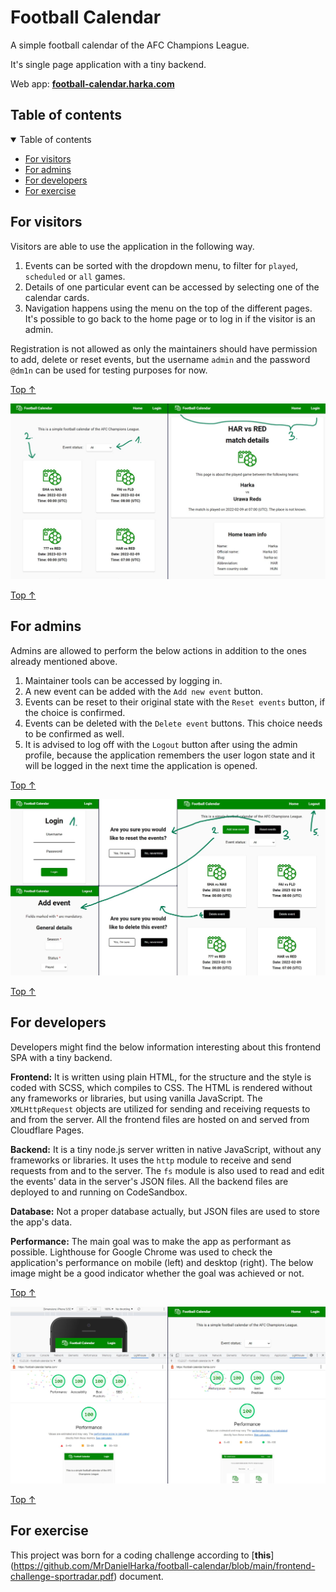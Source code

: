 # Football Calendar <a id="top"></a>

A simple football calendar of the AFC Champions League.

It's single page application with a tiny backend.

Web app: **[football-calendar.harka.com](https://football-calendar.harka.com)**

## Table of contents

<details open>
<summary>Table of contents</summary>

- [For visitors](#for-visitors)
- [For admins](#for-admins)
- [For developers](#for-developers)
- [For exercise](#for-exercise)

</details>

## For visitors

Visitors are able to use the application in the following way.

1. Events can be sorted with the dropdown menu, to filter for `played`, `scheduled` or `all` games.
2. Details of one particular event can be accessed by selecting one of the calendar cards.
3. Navigation happens using the menu on the top of the different pages. It's possible to go back to the home page or to log in if the visitor is an admin.

Registration is not allowed as only the maintainers should have permission to add, delete or reset events, but the username `admin` and the password `@dm1n` can be used for testing purposes for now.

[Top ↑](#top)

![visitor](./documentation/visitor.jpg)

[Top ↑](#top)

## For admins

Admins are allowed to perform the below actions in addition to the ones already mentioned above.

1. Maintainer tools can be accessed by logging in.
2. A new event can be added with the `Add new event` button.
3. Events can be reset to their original state with the `Reset events` button, if the choice is confirmed.
4. Events can be deleted with the `Delete event` buttons. This choice needs to be confirmed as well.
5. It is advised to log off with the `Logout` button after using the admin profile, because the application remembers the user logon state and it will be logged in the next time the application is opened.

[Top ↑](#top)

![admin](./documentation/admin.jpg)

[Top ↑](#top)

## For developers

Developers might find the below information interesting about this frontend SPA with a tiny backend.

**Frontend:** It is written using plain HTML, for the structure and the style is coded with SCSS, which compiles to CSS. The HTML is rendered without any frameworks or libraries, but using vanilla JavaScript. The `XMLHttpRequest` objects are utilized for sending and receiving requests to and from the server. All the frontend files are hosted on and served from Cloudflare Pages.

**Backend:** It is a tiny node.js server written in native JavaScript, without any frameworks or libraries. It uses the `http` module to receive and send requests from and to the server. The `fs` module is also used to read and edit the events' data in the server's JSON files. All the backend files are deployed to and running on CodeSandbox.

**Database:** Not a proper database actually, but JSON files are used to store the app's data.

**Performance:** The main goal was to make the app as performant as possible. Lighthouse for Google Chrome was used to check the application's performance on mobile (left) and desktop (right). The below image might be a good indicator whether the goal was achieved or not.

[Top ↑](#top)

![developer](./documentation/developer.jpg)

[Top ↑](#top)

## For exercise

This project was born for a coding challenge according to [**this**]
(https://github.com/MrDanielHarka/football-calendar/blob/main/frontend-challenge-sportradar.pdf) document.
